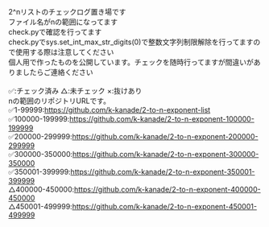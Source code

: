 2^nリストのチェックログ置き場です<br>
ファイル名がnの範囲になってます<br>
check.pyで確認を行ってます<br>
check.pyでsys.set_int_max_str_digits(0)で整数文字列制限解除を行ってますので使用する際は注意してください<br>
個人用で作ったものを公開しています。チェックを随時行ってますが間違いがありましたらご連絡ください<br>
<br>
✅:チェック済み △:未チェック ×:抜けあり<br>
nの範囲のリポジトリURLです。<br>
✅1-99999:https://github.com/k-kanade/2-to-n-exponent-list<br>
✅100000-199999:https://github.com/k-kanade/2-to-n-exponent-100000-199999<br>
✅200000-299999:https://github.com/k-kanade/2-to-n-exponent-200000-299999<br>
✅300000-350000:https://github.com/k-kanade/2-to-n-exponent-300000-350000<br>
✅350001-399999:https://github.com/k-kanade/2-to-n-exponent-350001-399999<br>
△400000-450000:https://github.com/k-kanade/2-to-n-exponent-400000-450000<br>
△450001-499999:https://github.com/k-kanade/2-to-n-exponent-450001-499999<br>
